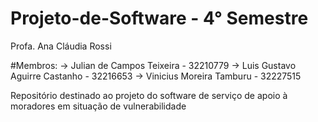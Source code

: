 # Projeto-de-Software - 4° Semestre
Profa. Ana Cláudia Rossi

#Membros:
-> Julian de Campos Teixeira - 32210779
-> Luis Gustavo Aguirre Castanho - 32216653
-> Vinicius Moreira Tamburu - 32227515

Repositório destinado ao projeto do software de serviço de apoio à moradores em situação de vulnerabilidade
